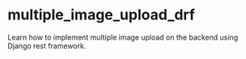 # multiple_image_upload_drf
Learn how to implement multiple image upload on the backend using Django rest framework.
